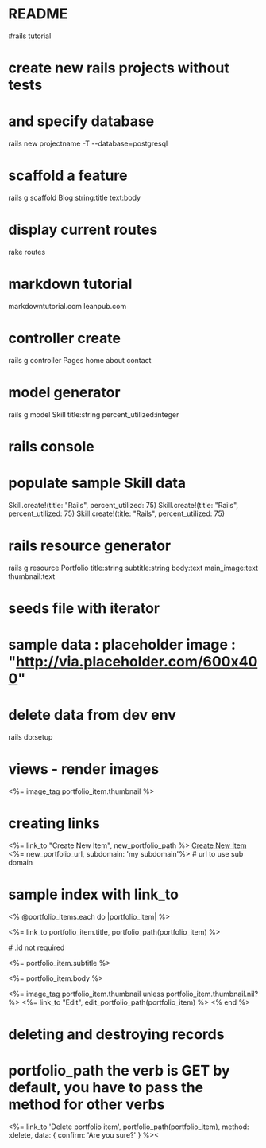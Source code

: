 # README

#rails tutorial

# create new rails projects without tests
# and specify database 
rails new projectname -T --database=postgresql

# scaffold a feature
rails g scaffold Blog string:title text:body

# display current routes
rake routes

# markdown tutorial
markdowntutorial.com
leanpub.com

# controller create
rails g controller Pages home about contact

# model generator
rails g model Skill title:string percent_utilized:integer

# rails console
# populate sample Skill data
Skill.create!(title: "Rails", percent_utilized: 75)
Skill.create!(title: "Rails", percent_utilized: 75)
Skill.create!(title: "Rails", percent_utilized: 75)

# rails resource generator
rails g resource Portfolio title:string subtitle:string body:text main_image:text thumbnail:text

# seeds file with iterator
# sample data : placeholder image : "http://via.placeholder.com/600x400"


# delete data from dev env
rails db:setup

# views - render images
<%= image_tag portfolio_item.thumbnail %>

# creating links
<%= link_to "Create New Item", new_portfolio_path %>
<a href="portfolios/new" title="">Create New Item</a>
<%= new_portfolio_url, subdomain: 'my subdomain'%> # url to use sub domain

# sample index with link_to
<% @portfolio_items.each do |portfolio_item| %>
  <p><%= link_to portfolio_item.title, portfolio_path(portfolio_item)  %></p> # .id not required
  <p><%= portfolio_item.subtitle %></p>
  <p><%= portfolio_item.body %></p>
  <%= image_tag portfolio_item.thumbnail unless portfolio_item.thumbnail.nil? %>
  <%= link_to "Edit", edit_portfolio_path(portfolio_item) %>
<% end %>

# deleting and destroying records
# portfolio_path the verb is GET by default, you have to pass the method for other verbs
<%= link_to 'Delete portfolio item', portfolio_path(portfolio_item), method: :delete, data: { confirm: 'Are you sure?' } %><